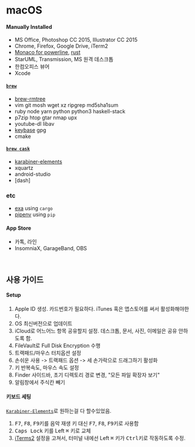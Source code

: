 macOS
========
#### Manually Installed
- MS Office, Photoshop CC 2015, Illustrator CC 2015
- Chrome, Firefox, Google Drive, iTerm2
- [Monaco for powerline], [rust]
- StarUML, Transmission, MS 원격 데스크톱
- 한컴오피스 뷰어
- Xcode

#### [`brew`]
- [brew-rmtree]
- vim git mosh wget xz ripgrep md5sha1sum
- ruby node yarn python python3 haskell-stack
- p7zip htop gtar nmap upx
- youtube-dl libav
- [keybase] gpg
- cmake

#### [`brew cask`]
- [karabiner-elements]
- xquartz
- android-studio
- [dash]

### etc
- [exa] using `cargo`
- [pipenv] using `pip`

#### App Store
- 카톡, 라인
- InsomniaX, GarageBand, OBS

<br>

사용 가이드
--------
#### Setup
1.  Apple ID 생성. 카드번호가 필요하다. iTunes 혹은 앱스토어를 써서 활성화해야한다.
1.  OS 최신버전으로 업데이트
1.  iCloud로 어느어느 항목 공유할지 설정. 데스크톱, 문서, 사진, 이메일은 공유 안하도록 함.
1.  FileVault로 Full Disk Encryption 수행
1.  트랙패드/마우스 터치옵션 설정
1.  손쉬운 사용 -> 트랙패드 옵션 -> 세 손가락으로 드래그하기 활성화
1.  키 반복속도, 마우스 속도 설정
1.  Finder 사이드바, 초기 디렉토리 경로 변경, "모든 파일 확장자 보기"
1.  알림창에서 주식칸 빼기

#### 키보드 세팅
[`Karabiner-Elements`]로 원하는걸 다 할수있었음.

1.  <kbd>F7</kbd>, <kbd>F8</kbd>, <kbd>F9</kbd>키를 음악 재생 키 대신
    <kbd>F7</kbd>, <kbd>F8</kbd>, <kbd>F9</kbd>키로 사용함
1.  <kbd>Caps Lock</kbd> 키를 Left <kbd>⌘</kbd> 키로 교체
1.  [iTerms2] 설정을 고쳐서, 터미널 내에선 Left <kbd>⌘</kbd> 키가
    <kbd>Ctrl</kbd>키로 작동하도록 수정.

[Monaco for powerline]: https://gist.github.com/simnalamburt/90965dcb09cec6b82320/raw/58a9f61143273d5226be352d2c29ecf738e5bffd/monaco-powerline.otf
[rust]: https://www.rust-lang.org/ko-KR/install.html
[`brew`]: http://brew.sh
[`brew cask`]: https://caskroom.github.io/
[brew-rmtree]: https://github.com/beeftornado/homebrew-rmtree
[keybase]: https://keybase.io/
[karabiner-elements]: https://github.com/tekezo/Karabiner-Elements
[dask]: https://kapeli.com/dash
[exa]: https://the.exa.website/
[@noraesae/pen]: https://github.com/noraesae/pen
[pipenv]: https://github.com/kennethreitz/pipenv
[`Karabiner-Elements`]: https://github.com/tekezo/Karabiner-Elements
[iTerms2]: https://www.iterm2.com/
